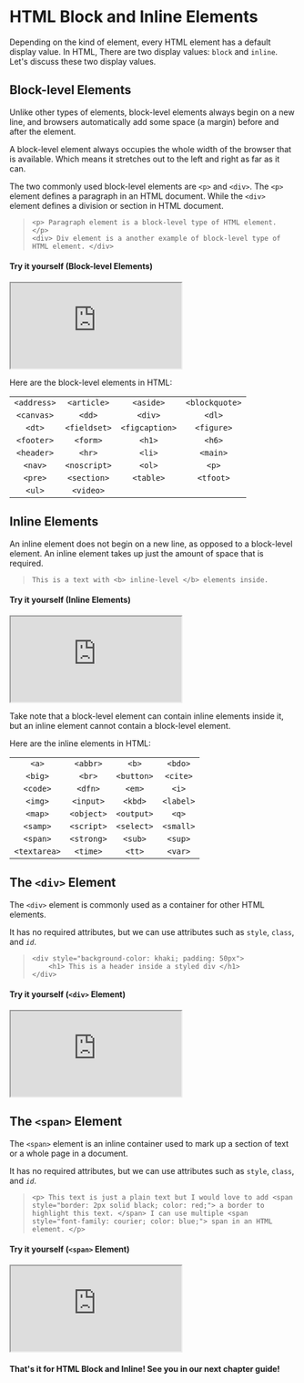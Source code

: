 # HTML Block and Inline Elements
Depending on the kind of element, every HTML element has a default display value. In HTML, There are two display values: `block` and `inline`. Let's discuss these two display values.

## Block-level Elements
Unlike other types of elements, block-level elements always begin on a new line, and browsers automatically add some space (a margin) before and after the element.

A block-level element always occupies the whole width of the browser that is available. Which means it stretches out to the left and right as far as it can.

The two commonly used block-level elements are `<p>` and `<div>`. The `<p>` element defines a paragraph in an HTML document. While the `<div>` element defines a division or section in HTML document. 
>```
> <p> Paragraph element is a block-level type of HTML element. </p>
> <div> Div element is a another example of block-level type of HTML element. </div>
>```

#### Try it yourself (Block-level Elements)
<iframe src="https://replit.com/@PauleenGregana/HTML-Block-and-Inline-Sample-1?lite=true"></iframe>

 Here are the block-level elements in HTML:


|     |      | |        |
|:-----------:|:------------:|:--------------:|:--------------:|
| `<address>` | `<article>`  |   `<aside>`    | `<blockquote>` |
| `<canvas>`  |    `<dd>`    |    `<div>`     |     `<dl>`     |
|   `<dt>`    | `<fieldset>` | `<figcaption>` |   `<figure>`   |
| `<footer>`  |   `<form>`   |     `<h1>`     |     `<h6>`     |
| `<header>`  |    `<hr>`    |     `<li>`     |    `<main>`    |
|   `<nav>`   | `<noscript>` |     `<ol>`     |     `<p>`      |
|   `<pre>`   | `<section>`  |   `<table>`    |   `<tfoot>`    |
|   `<ul>`    |  `<video>`   |                |                |

## Inline Elements
An inline element does not begin on a new line, as opposed to a block-level element. An inline element takes up just the amount of space that is required.
>```
> This is a text with <b> inline-level </b> elements inside.
>```
 
#### Try it yourself (Inline Elements)
<iframe src="https://replit.com/@PauleenGregana/HTML-Block-and-Inline-Sample-2?lite=true"></iframe>

Take note that a block-level element can contain inline elements inside it, but an inline element cannot contain a block-level element. 
 
Here are the inline elements in HTML:

|      |    |         |   |
|:------------:|:----------:|:----------:|:---------:|
|    `<a>`     |  `<abbr>`  |   `<b>`    |  `<bdo>`  |
|   `<big>`    |   `<br>`   | `<button>` | `<cite>`  |
|   `<code>`   |  `<dfn>`   |   `<em>`   |   `<i>`   |
|   `<img>`    | `<input>`  |  `<kbd>`   | `<label>` |
|   `<map>`    | `<object>` | `<output>` |   `<q>`   |
|   `<samp>`   | `<script>` | `<select>` | `<small>` |
|   `<span>`   | `<strong>` |  `<sub>`   |  `<sup>`  |
| `<textarea>` |  `<time>`  |   `<tt>`   |  `<var>`  |


## The `<div>` Element
The `<div>` element is commonly used as a container for other HTML elements. 

It has no required attributes, but we can use attributes such as `style`, `class`, and _`id`_.  
>```
> <div style="background-color: khaki; padding: 50px">
>     <h1> This is a header inside a styled div </h1>
> </div>
>```

#### Try it yourself (`<div>` Element)
<iframe src="https://replit.com/@PauleenGregana/HTML-Block-and-Inline-Sample-3?lite=true"></iframe>


## The `<span>` Element
The `<span>` element is an inline container used to mark up a section of text or a whole page in a document. 

It has no required attributes, but we can use attributes such as `style`, `class`, and _`id`_.  
>```
> <p> This text is just a plain text but I would love to add <span style="border: 2px solid black; color: red;"> a border to highlight this text. </span> I can use multiple <span style="font-family: courier; color: blue;"> span in an HTML element. </p>
>```

#### Try it yourself (`<span>` Element)
<iframe src="https://replit.com/@PauleenGregana/HTML-Block-and-Inline-Sample-4?lite=true"></iframe>

 #### That's it for HTML Block and Inline! See you in our next chapter guide!